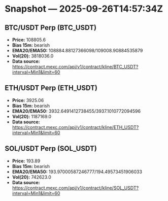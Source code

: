 # Snapshot — 2025-09-26T14:57:34Z

## BTC/USDT Perp (BTC_USDT)
- **Price:** 108805.6
- **Bias 15m:** bearish
- **EMA20/EMA50:** 108884.88127366098/109008.90884535879
- **Vol(20):** 3818036.0
- **Data source:** https://contract.mexc.com/api/v1/contract/kline/BTC_USDT?interval=Min1&limit=60

## ETH/USDT Perp (ETH_USDT)
- **Price:** 3925.06
- **Bias 15m:** bearish
- **EMA20/EMA50:** 3932.6491412738455/3937.1010772094596
- **Vol(20):** 1187169.0
- **Data source:** https://contract.mexc.com/api/v1/contract/kline/ETH_USDT?interval=Min1&limit=60

## SOL/USDT Perp (SOL_USDT)
- **Price:** 193.89
- **Bias 15m:** bearish
- **EMA20/EMA50:** 193.97000587246777/194.49573451906033
- **Vol(20):** 742623.0
- **Data source:** https://contract.mexc.com/api/v1/contract/kline/SOL_USDT?interval=Min1&limit=60
